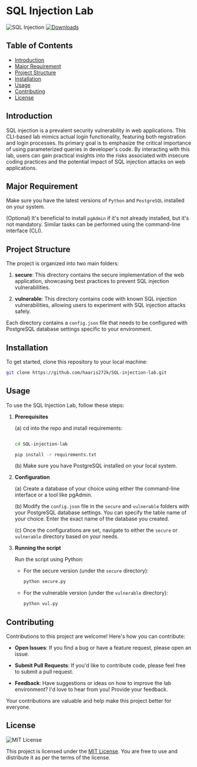 # SQL Injection Lab

![SQL Injection](https://img.shields.io/badge/SQL-Injection-red.svg)
[![Downloads](https://pepy.tech/badge/yourpackage)](https://pepy.tech/project/yourpackage)

## Table of Contents
- [Introduction](#introduction)
- [Major Requirement](#major-requirement)
- [Project Structure](#project-structure)
- [Installation](#installation)
- [Usage](#usage)
- [Contributing](#contributing)
- [License](#license)

## Introduction

SQL injection is a prevalent security vulnerability in web applications. This CLI-based lab mimics actual login functionality, featuring both registration and login processes. Its primary goal is to emphasize the critical importance of using parameterized queries in developer's code. By interacting with this lab, users can gain practical insights into the risks associated with insecure coding practices and the potential impact of SQL injection attacks on web applications.

## Major Requirement

Make sure you have the latest versions of `Python` and `PostgreSQL` installed on your system.

(Optional) It's beneficial to install `pgAdmin` if it's not already installed, but it's not mandatory. Similar tasks can be performed using the command-line interface (CLI).

## Project Structure

The project is organized into two main folders:

1. **secure**: This directory contains the secure implementation of the web application, showcasing best practices to prevent SQL injection vulnerabilities.

2. **vulnerable**: This directory contains code with known SQL injection vulnerabilities, allowing users to experiment with SQL injection attacks safely.

Each directory contains a `config.json` file that needs to be configured with PostgreSQL database settings specific to your environment.

## Installation

To get started, clone this repository to your local machine:

```bash
git clone https://github.com/haaris272k/SQL-injection-lab.git
   ```

## Usage

To use the SQL Injection Lab, follow these steps:

1. **Prerequisites**

   (a) cd into the repo and install requirements:

     ```bash
     
     cd SQL-injection-lab
     
     pip install -r requirements.txt
     
     ```
   (b) Make sure you have PostgreSQL installed on your local system.

2. **Configuration**

   (a) Create a database of your choice using either the command-line interface or a tool like pgAdmin.

   (b) Modify the `config.json` file in the `secure` and `vulnerable` folders with your PostgreSQL database settings. You can specify the table name of your choice.
       Enter the exact name of the database you created.

   (c) Once the configurations are set, navigate to either the `secure` or `vulnerable` directory based on your needs.

4. **Running the script**

   Run the script using Python:

   - For the secure version (under the `secure` directory):

     ```bash
     python secure.py
     ```

   - For the vulnerable version (under the `vulnerable` directory):

     ```bash
     python vul.py
     ```

## Contributing

  Contributions to this project are welcome! Here's how you can contribute:

  - **Open Issues**: If you find a bug or have a feature request, please open an issue.
  
  - **Submit Pull Requests**: If you'd like to contribute code, please feel free to submit a pull request.
  
  - **Feedback**: Have suggestions or ideas on how to improve the lab environment? I'd love to hear from you! Provide your feedback.

  Your contributions are valuable and help make this project better for everyone.

## License

  ![MIT License](https://img.shields.io/badge/License-MIT-blue.svg)
  
  This project is licensed under the [MIT License](LICENSE). You are free to use and distribute it as per the terms of the license.
